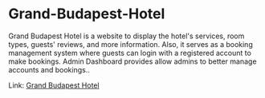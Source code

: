 # Grand-Budapest-Hotel
Grand Budapest Hotel is a website to display the hotel's services, room types, guests' reviews, and more information. Also, it serves as a booking management system where guests can login with a registered account to make bookings. Admin Dashboard provides allow admins to better manage accounts and bookings..

Link: [Grand Budapest Hotel](http://grand-budapest-hotel.infinityfreeapp.com/)
